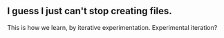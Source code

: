 ## I guess I just can't stop creating files.

This is how we learn, by iterative experimentation. Experimental iteration?
